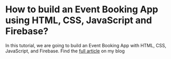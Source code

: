 # How to build an Event Booking App using HTML, CSS, JavaScript and Firebase?

In this tutorial, we are going to build an Event Booking App with HTML, CSS, JavaScript, and Firebase.
Find the [full article](https://www.ibrahima-ndaw.com/blog/build-an-event-booking-app-with-javascript-and-firebase/) on my blog